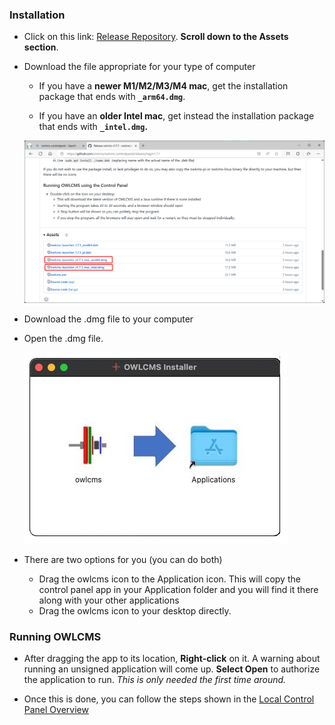 ### Installation

- Click on this link: [Release Repository](https://github.com/owlcms/owlcms-controlpanel/releases).  **Scroll down to the Assets section**.
  
- Download the file appropriate for your type of computer
  
  - If you have a **newer M1/M2/M3/M4 mac**, get the installation package that ends with **`_arm64.dmg`**.
  
  - If you have an **older Intel mac**, get instead the installation package that ends with **`_intel.dmg`.**
  
  
  ![10](nimg/1120Mac/10.png)
  
- Download the .dmg file to your computer

- Open the .dmg file. 

  ![30](nimg/1120Mac/30.jpg)

- There are two options for you (you can do both)
  
  - Drag the owlcms icon to the Application icon.  This will copy the control panel app in your Application folder and you will find it there along with your other applications
  - Drag the owlcms icon to your desktop directly.


### Running OWLCMS

- After dragging the app to its location, **Right-click** on it. A warning about running an unsigned application will come up. **Select Open** to authorize the application to run.  *This is only needed the first time around.*

- Once this is done, you can follow the steps shown in the [Local Control Panel Overview](LocalControlPanel)


